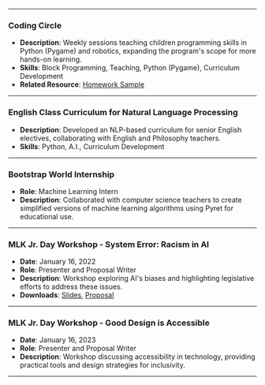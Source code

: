 <!--  -->

---

### Coding Circle

- **Description**: Weekly sessions teaching children programming skills in Python (Pygame) and robotics, expanding the program's scope for more hands-on learning.
- **Skills**: Block Programming, Teaching, Python (Pygame), Curriculum Development
- **Related Resource**: [Homework Sample](https://github.com/dcoder0111/dcoder0111sPythonTrack)

---

### English Class Curriculum for Natural Language Processing

- **Description**: Developed an NLP-based curriculum for senior English electives, collaborating with English and Philosophy teachers.
- **Skills**: Python, A.I., Curriculum Development

---

### Bootstrap World Internship

- **Role**: Machine Learning Intern
- **Description**: Collaborated with computer science teachers to create simplified versions of machine learning algorithms using Pyret for educational use.

---

### MLK Jr. Day Workshop - System Error: Racism in AI

- **Date**: January 16, 2022
- **Role**: Presenter and Proposal Writer
- **Description**: Workshop exploring AI's biases and highlighting legislative efforts to address these issues.
- **Downloads**: [Slides](../../../personal_portfolio/files/SystemError_RacisminAI.pdf), [Proposal](../../../personal_portfolio/files/RacialBiasandAI_MLKWorkshopProposal.pdf)

---

### MLK Jr. Day Workshop - Good Design is Accessible

- **Date**: January 16, 2023
- **Role**: Presenter and Proposal Writer
- **Description**: Workshop discussing accessibility in technology, providing practical tools and design strategies for inclusivity.

---
